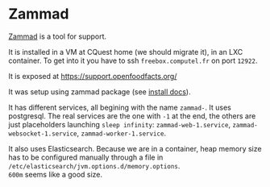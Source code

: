 # Zammad

[Zammad](https://zammad.org/) is a tool for support.

It is installed in a VM at CQuest home (we should migrate it), in an LXC container.
To get into it you have to ssh `freebox.computel.fr` on port `12922`.

It is exposed at https://support.openfoodfacts.org/

It was setup using zammad package (see [install docs](https://docs.zammad.org/en/latest/install/package.html)).

It has different services, all begining with the name `zammad-`. It uses postgresql.
The real services are the one with `-1` at the end, the others are just placeholders launching `sleep infinity`:
`zammad-web-1.service`, `zammad-websocket-1.service`, `zammad-worker-1.service`.

It also uses Elasticsearch. Because we are in a container, heap memory size has to be configured manually through a file in `/etc/elasticsearch/jvm.options.d/memory.options`.  
`600m` seems like a good size.